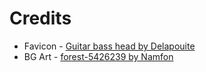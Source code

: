 # Credits

-   Favicon - [Guitar bass head by Delapouite](https://game-icons.net/1x1/delapouite/guitar-bass-head.html)
-   BG Art - [forest-5426239 by Namfon](https://pixabay.com/illustrations/forest-sky-tree-mountains-plant-5426239/)
